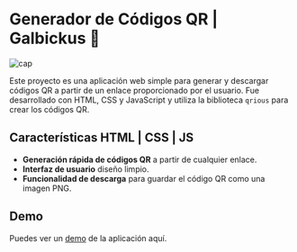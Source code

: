 # Generador de Códigos QR | Galbickus 💜

![cap](https://github.com/user-attachments/assets/c50e01b2-607d-43a3-9629-8e8ce2685305)



Este proyecto es una aplicación web simple para generar y descargar códigos QR a partir de un enlace proporcionado por el usuario. Fue desarrollado con HTML, CSS y JavaScript y utiliza la biblioteca `qrious` para crear los códigos QR.

## Características HTML | CSS | JS
- **Generación rápida de códigos QR** a partir de cualquier enlace.
- **Interfaz de usuario** diseño limpio.
- **Funcionalidad de descarga** para guardar el código QR como una imagen PNG.
  

## Demo

Puedes ver un [demo](https://galbickus.github.io/QR/) de la aplicación aquí.

